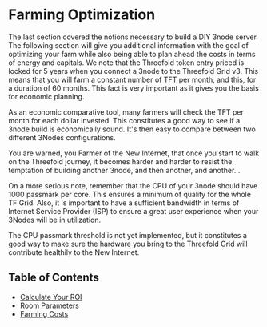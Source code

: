<h1> Farming Optimization </h1>

The last section covered the notions necessary to build a DIY 3node server. The following section will give you additional information with the goal of optimizing your farm while also being able to plan ahead the costs in terms of energy and capitals. We note that the Threefold token entry priced is locked for 5 years when you connect a 3node to the Threefold Grid v3. This means that you will farm a constant number of TFT per month, and this, for a duration of 60 months. This fact is very important as it gives you the basis for economic planning. 

As an economic comparative tool, many farmers will check the TFT per month for each dollar invested. This constitutes a good way to see if a 3node build is economically sound. It's then easy to compare between two different 3Nodes configurations.

You are warned, you Farmer of the New Internet, that once you start to walk on the Threefold journey, it becomes harder and harder to resist the temptation of building another 3node, and then another, and another...

On a more serious note, remember that the CPU of your 3node should have 1000 passmark per core. This ensures a minimum of quality for the whole TF Grid. Also, it is important to have a sufficient bandwidth in terms of Internet Service Provider (ISP) to ensure a great user experience when your 3Nodes will be in utilization. 

The CPU passmark threshold is not yet implemented, but it constitutes a good way to make sure the hardware you bring to the Threefold Grid will contribute healthily to the New Internet.

<h2> Table of Contents </h2>

- [Calculate Your ROI](./calculate_roi.html)
- [Room Parameters](./farm_room_parameters.html)
- [Farming Costs](./farming_costs.html)
